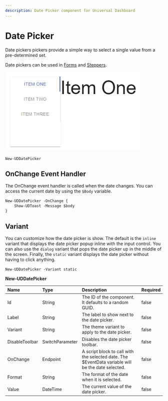 ```yaml
---
description: Date Picker component for Universal Dashboard
---
```


# Date Picker

Date pickers pickers provide a simple way to select a single value from a pre-determined set.

Date pickers can be used in [Forms](form.md) and [Steppers](../navigation/stepper.md).

![](../../../../.gitbook/assets/image%20%2873%29.png)

```text
New-UDDatePicker
```

## OnChange Event Handler

The OnChange event handler is called when the date changes. You can access the current date by using the `$Body` variable.

```text
New-UDDatePicker -OnChange {
    Show-UDToast -Message $body
}
```

## Variant

You can customize how the date picker is show. The default is the `inline` variant that displays the date picker popup inline with the input control. You can also use the `dialog` variant that pops the date picker up in the middle of the screen. Finally, the `static` variant displays the date picker without having to click anything.

```text
New-UDDatePicker -Variant static
```

**New-UDDatePicker**

| Name | Type | Description | Required |
| :--- | :--- | :--- | :--- |
| Id | String | The ID of the component. It defaults to a random GUID. | false |
| Label | String | The label to show next to the date picker. | false |
| Variant | String | The theme variant to apply to the date picker. | false |
| DisableToolbar | SwitchParameter | Disables the date picker toolbar. | false |
| OnChange | Endpoint | A script block to call with the selected date. The $EventData variable will be the date selected. | false |
| Format | String | The format of the date when it is selected. | false |
| Value | DateTime | The current value of the date picker. | false |

